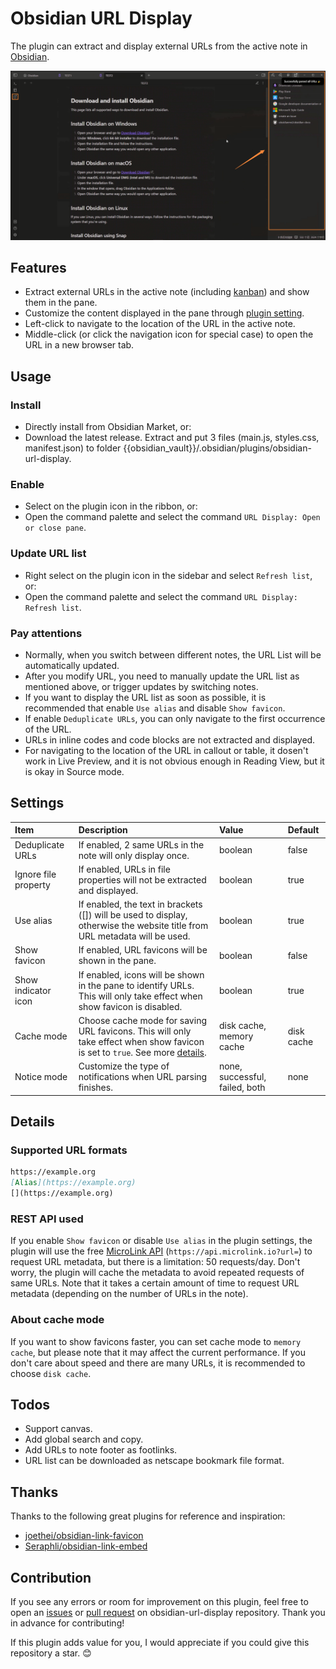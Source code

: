# Obsidian URL Display

The plugin can extract and display external URLs from the active note in [Obsidian](https://obsidian.md/).

![demo](https://github.com/lin-stephanie/obsidian-url-display/blob/main/docs/demo.png)
## Features

- Extract external URLs in the active note (including [kanban](https://github.com/mgmeyers/obsidian-kanban)) and show them in the pane.
- Customize the content displayed in the pane through [plugin setting](#settings). 
- Left-click to navigate to the location of the URL in the active note.
- Middle-click (or click the navigation icon for special case) to open the URL in a new browser tab.
## Usage

### Install

- Directly install from Obsidian Market, or:
- Download the latest release. Extract and put 3 files (main.js,  styles.css, manifest.json) to folder {{obsidian_vault}}/.obsidian/plugins/obsidian-url-display.

### Enable

- Select on the plugin icon in the ribbon, or:
- Open the command palette and select the command `URL Display: Open or close pane`.

### Update URL list

- Right select on the plugin icon in the sidebar and select `Refresh list`, or:
- Open the command palette and select the command `URL Display: Refresh list`.

### Pay attentions

- Normally, when you switch between different notes, the URL List will be automatically updated.
- After you modify URL, you need to manually update the URL list as mentioned above, or trigger updates by switching notes.
- If you want to display the URL list as soon as possible, it is recommended that enable `Use alias` and disable `Show favicon`.
- If enable `Deduplicate URLs`, you can only navigate to the first occurrence of the URL.
- URLs in inline codes and code blocks are not extracted and displayed.
- For navigating to the location of the URL in callout or table, it dosen't work in Live Preview, and it is not obvious enough in Reading View, but it is okay in Source mode.
## Settings

|           Item                                  |           Description                                                                                                                                                                                                                                                                         |        Value                                       |           Default                |
|:------------------------------------------------|:----------------------------------------------------------------------------------------------------------------------------------------------------------------------------------------------------------------------------------------------------------------------------------------------|:---------------------------------------------------|:---------------------------------|
|           Deduplicate URLs                      |          If enabled, 2 same URLs in the note will only display once.                                                                                                                                                                                                                          |        boolean                                     |  false                           |
| Ignore file property                            | If enabled, URLs in file properties will not be extracted and displayed.                                                                                                                                                                                                                      | boolean                                            | true                             |
|           Use alias                             | If enabled, the text in brackets ([]) will be used to display, otherwise the website title from URL metadata will be used.                                                                                                                                                                    |        boolean                                     |           true                   |
|          Show favicon                           |          If enabled, URL favicons will be shown in the pane.                                                                                                                                                                                                                                  |        boolean                                     |           false                  |
| Show indicator icon                             | If enabled, icons will be shown in the pane to identify URLs. This will only take effect when show favicon is disabled.                                                                                                                                                                       | boolean                                            | true                             |
|           Cache mode                            |           Choose cache mode for saving URL favicons.&nbsp;This will only take effect when show favicon is set to  `true`. See more [details](#about-cache-mode).<br>                                                                                                                          |        disk cache, memory cache                    |           disk cache             |
|         Notice mode                             | Customize the type of notifications when URL parsing finishes.                                                                                                                                                                                                                                |        none, successful, failed, both&nbsp;        |         none                     |  

## Details

### Supported URL formats

```md
https://example.org
[Alias](https://example.org)
[](https://example.org)
```

### REST API used

If you enable `Show favicon` or disable `Use alias` in the plugin settings, the plugin will use the free [MicroLink API](https://microlink.io) (`https://api.microlink.io?url=`) to request URL metadata, but there is a limitation: 50 requests/day. Don't worry, the plugin will cache the metadata to avoid repeated requests of same URLs. Note that it takes a certain amount of time to request URL metadata (depending on the number of URLs in the note). 

### About cache mode

If you want to show favicons faster, you can set cache mode to `memory cache`, but please note that it may affect the current performance. If you don't care about speed and there are many URLs, it is recommended to choose `disk cache`.

## Todos

- Support canvas.
- Add global search and copy.
- Add URLs to note footer as footlinks.
- URL list can be downloaded as netscape bookmark file format.

## Thanks

Thanks to the following great plugins for reference and inspiration:
- [joethei/obsidian-link-favicon](https://github.com/joethei/obsidian-link-favicon)
- [Seraphli/obsidian-link-embed](https://github.com/Seraphli/obsidian-link-embed)

## Contribution

If you see any errors or room for improvement on this plugin, feel free to open an [issues](https://github.com/lin-stephanie/obsidian-url-display/issues) or [pull request](https://github.com/lin-stephanie/obsidian-url-display/pulls) on obsidian-url-display repository. Thank you in advance for contributing! 

If this plugin adds value for you, I would appreciate if you could give this repository a star. 😊

